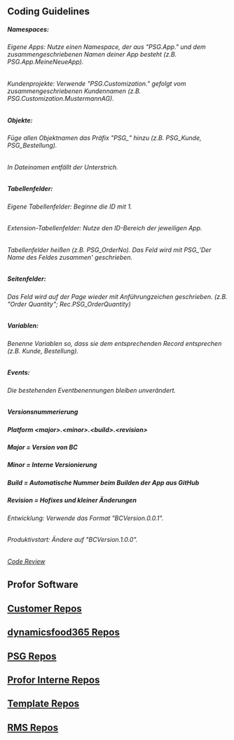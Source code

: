 ## Coding Guidelines
##### Namespaces:
###### Eigene Apps: Nutze einen Namespace, der aus "PSG.App." und dem zusammengeschriebenen Namen deiner App besteht (z.B. PSG.App.MeineNeueApp).
###### Kundenprojekte: Verwende "PSG.Customization." gefolgt vom zusammengeschriebenen Kundennamen (z.B. PSG.Customization.MustermannAG).
##### Objekte:
###### Füge allen Objektnamen das Präfix "PSG_" hinzu (z.B. PSG_Kunde, PSG_Bestellung).
###### In Dateinamen entfällt der Unterstrich.
##### Tabellenfelder:
###### Eigene Tabellenfelder: Beginne die ID mit 1.
###### Extension-Tabellenfelder: Nutze den ID-Bereich der jeweiligen App.
###### Tabellenfelder heißen (z.B. PSG_OrderNo). Das Feld wird mit PSG_'Der Name des Feldes zusammen' geschrieben.
##### Seitenfelder:
###### Das Feld wird auf der Page wieder mit Anführungzeichen geschrieben. (z.B. "Order Quantity"; Rec.PSG_OrderQuantity) 
##### Variablen:
###### Benenne Variablen so, dass sie dem entsprechenden Record entsprechen (z.B. Kunde, Bestellung).
##### Events:
###### Die bestehenden Eventbenennungen bleiben unverändert.
##### Versionsnummerierung
##### Platform &lt;major&gt;.&lt;minor&gt;.&lt;build&gt;.&lt;revision&gt;
##### Major = Version von BC
##### Minor = Interne Versionierung
##### Build = Automatische Nummer beim Builden der App aus GitHub
##### Revision = Hofixes und kleiner Änderungen
###### Entwicklung: Verwende das Format "BCVersion.0.0.1".
###### Produktivstart: Ändere auf "BCVersion.1.0.0".

###### [Code Review](https://github.com/profor-software/.github/blob/main/CODEREVIEW.md) 

## Profor Software

## [Customer Repos](https://github.com/orgs/profor-software/repositories?q=Customer&type=all&language=&sort=) 

## [dynamicsfood365 Repos](https://github.com/orgs/profor-software/repositories?q=dynamicsfood365&type=all&language=&sort=)

## [PSG Repos](https://github.com/orgs/profor-software/repositories?q=PSG&type=all&language=&sort=)

## [Profor Interne Repos](https://github.com/orgs/profor-software/repositories?q=Profor&type=all&language=&sort=) 

## [Template Repos](https://github.com/orgs/profor-software/repositories?q=Template&type=all&language=&sort=) 

## [RMS Repos](https://github.com/orgs/profor-software/repositories?q=RMS&type=all&language=&sort=)  
